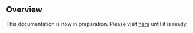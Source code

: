 <!-- title: Akrantiain introduction -->


## Overview
This documentation is now in preparation.
Please visit [here](https://sozysozbot.github.io/akrantiain2/manuals/introduction/introduction_en.html) until it is ready.